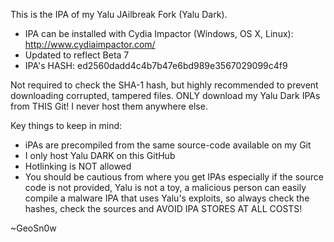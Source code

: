 This is the IPA of my Yalu JAilbreak Fork (Yalu Dark).

* IPA can be installed with Cydia Impactor (Windows, OS X, Linux): http://www.cydiaimpactor.com/
* Updated to reflect Beta 7
* IPA's HASH: ed2560dadd4c4b7b47e6bd989e3567029099c4f9

Not required to check the SHA-1 hash, but highly recommended to prevent downloading corrupted, tampered files. ONLY download my Yalu Dark IPAs from THIS Git! I never host them anywhere else.

Key things to keep in mind:

* iPAs are precompiled from the same source-code available on my Git
* I only host Yalu DARK on this GitHub
* Hotlinking is NOT allowed
* You should be cautious from where you get IPAs especially if the source code is not provided, Yalu is not a toy, a malicious person can easily compile a malware IPA that uses Yalu's exploits, so always check the hashes, check the sources and AVOID IPA STORES AT ALL COSTS!

~GeoSn0w
